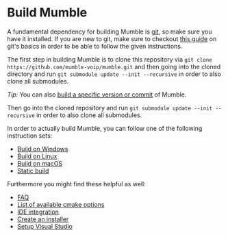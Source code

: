 ﻿# Build Mumble

A fundamental dependency for building Mumble is [git](https://git-scm.com/), so make sure you have it installed. If you are new to git, make sure to
checkout [this guide](https://guides.github.com/introduction/git-handbook/) on git's basics in order to be able to follow the given instructions.

The first step in building Mumble is to clone this repository via `git clone https://github.com/mumble-voip/mumble.git` and then going into the cloned directory and run `git submodule update --init --recursive` in order to also clone all submodules.

_Tip:_ You can also [build a specific version or commit](faq.md#build-a-specific-version-or-commit) of Mumble.

Then go into the cloned repository and run `git submodule update --init --recursive` in order to also clone all submodules.

In order to actually build Mumble, you can follow one of the following instruction sets:
- [Build on Windows](build_windows.md)
- [Build on Linux](build_linux.md)
- [Build on macOS](build_macos.md)
- [Static build](build_static.md)


Furthermore you might find these helpful as well:
- [FAQ](faq.md)
- [List of available cmake options](cmake_options.md)
- [IDE integration](ide_integration.md)
- [Create an installer](build_installer.md)
- [Setup Visual Studio](setup_visual_studio.md)
